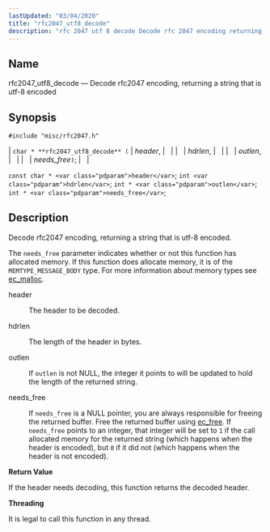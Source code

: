```yaml
---
lastUpdated: "03/04/2020"
title: "rfc2047_utf8_decode"
description: "rfc 2047 utf 8 decode Decode rfc 2047 encoding returning a string that is utf 8 encoded char rfc 2047 utf 8 decode header hdrlen outlen needs free const char header int hdrlen int outlen int needs free Decode rfc 2047 encoding returning a string that is utf 8 encoded..."
---
```


<a name="apis.rfc2047_utf8_decode"></a> 
## Name

rfc2047_utf8_decode — Decode rfc2047 encoding, returning a string that is utf-8 encoded

## Synopsis

`#include "misc/rfc2047.h"`

| `char * **rfc2047_utf8_decode** (` | <var class="pdparam">header</var>, |   |
|   | <var class="pdparam">hdrlen</var>, |   |
|   | <var class="pdparam">outlen</var>, |   |
|   | <var class="pdparam">needs_free</var>`)`; |   |

`const char * <var class="pdparam">header</var>`;
`int <var class="pdparam">hdrlen</var>`;
`int * <var class="pdparam">outlen</var>`;
`int * <var class="pdparam">needs_free</var>`;<a name="idp58425008"></a> 
## Description

Decode rfc2047 encoding, returning a string that is utf-8 encoded.

The `needs_free` parameter indicates whether or not this function has allocated memory. If this function does allocate memory, it is of the `MEMTYPE_MESSAGE_BODY` type. For more information about memory types see [ec_malloc](/momentum/3/3-api/apis-ec-malloc).

<dl class="variablelist">

<dt>header</dt>

<dd>

The header to be decoded.

</dd>

<dt>hdrlen</dt>

<dd>

The length of the header in bytes.

</dd>

<dt>outlen</dt>

<dd>

If `outlen` is not NULL, the integer it points to will be updated to hold the length of the returned string.

</dd>

<dt>needs_free</dt>

<dd>

If `needs_free` is a NULL pointer, you are always responsible for freeing the returned buffer. Free the returned buffer using [ec_free](/momentum/3/3-api/apis-ec-free). If `needs_free` points to an integer, that integer will be set to `1` if the call allocated memory for the returned string (which happens when the header is encoded), but `0` if it did not (which happens when the header is not encoded).

</dd>

</dl>

**<a name="idp58440128"></a> Return Value**

If the header needs decoding, this function returns the decoded header.

**<a name="idp58441104"></a> Threading**

It is legal to call this function in any thread.